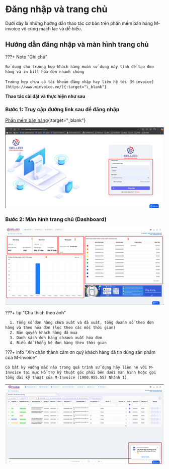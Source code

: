 # **Đăng nhập và trang chủ**

Dưới đây là những hướng dẫn thao tác cơ bản trên phần mềm bán hàng M-invoice vô cùng mạch lạc và dễ hiểu.

## **Hướng dẫn đăng nhập và màn hình trang chủ**

???+ Note "Ghi chú"

    Sử dụng cho trường hợp khách hàng muốn sử dụng máy tính để tạo đơn hàng và in bill hóa đơn nhanh chóng

    Trường hợp chưa có tài khoản đăng nhập hay liên hệ tới [M-invoice](https://www.minvoice.vn/){:target="\_blank"}

**Thao tác cài đặt và thực hiện như sau**

### **Bước 1: Truy cập đường link sau để đăng nhập**

[Phần mềm bán hàng](https://banhang.minvoice.com.vn/#/login){:target="\_blank"}

![Hình 1](../../../assets/images/mSeller/may-tinh/dang-nhap-trang-chu-1.png)

### **Bước 2: Màn hình trang chủ (Dashboard)**

![Hình 2](../../../assets/images/mSeller/may-tinh/dang-nhap-trang-chu-2.png)

???+ tip "Chú thích theo ảnh"

      1. Tổng số đơn hàng chưa xuất và đã xuất, tổng doanh số theo đơn hàng và theo hóa đơn (lọc theo các mốc thời gian)
      2. Bản quyền khách hàng đã mua
      3. Danh sách đơn hàng chưaưa xuất hóa đơn
      4. Biểu đồ thống kê đơn hàng theo thời gian

???+ info "Xin chân thành cảm ơn quý khách hàng đã tin dùng sản phẩm của M-Invoice"

    Có bất kỳ vướng mắc nào trong quá trình sử dụng hãy liên hệ với M-Invoice tại mục Hỗ trợ kỹ thuật góc phải bên dưới màn hình hoặc gọi tổng đài kỹ thuật của M-Invoice (1900.955.557 Nhánh 1)

![Hình 8](../../../assets/images/invoice2/hotro.png)
